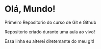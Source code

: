 # Olá, Mundo!
 Primeiro Repositorio do curso de Git e Github

 Repositorio criado durante uma aula ao vivo!

Essa linha eu alterei diretemante do meu git!

